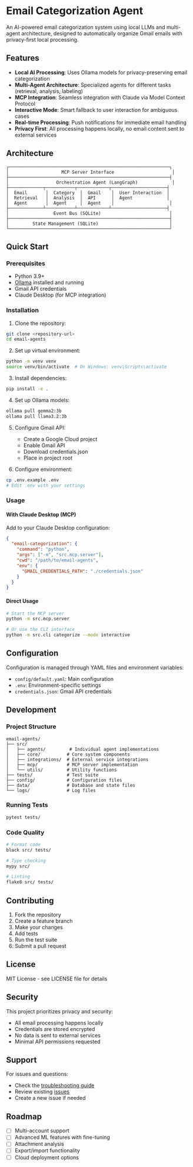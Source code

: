 # Email Categorization Agent

An AI-powered email categorization system using local LLMs and multi-agent architecture, designed to automatically organize Gmail emails with privacy-first local processing.

## Features

- **Local AI Processing**: Uses Ollama models for privacy-preserving email categorization
- **Multi-Agent Architecture**: Specialized agents for different tasks (retrieval, analysis, labeling)
- **MCP Integration**: Seamless integration with Claude via Model Context Protocol
- **Interactive Mode**: Smart fallback to user interaction for ambiguous cases
- **Real-time Processing**: Push notifications for immediate email handling
- **Privacy First**: All processing happens locally, no email content sent to external services

## Architecture

```
┌─────────────────────────────────────────────────────────────┐
│                    MCP Server Interface                      │
├─────────────────────────────────────────────────────────────┤
│                  Orchestration Agent (LangGraph)             │
├─────────────┬───────────┬────────────┬─────────────────────┤
│  Email       │  Category  │  Gmail    │  User Interaction  │
│  Retrieval   │  Analysis  │  API      │  Agent             │
│  Agent       │  Agent     │  Agent    │                     │
├─────────────┴───────────┴────────────┴─────────────────────┤
│                 Event Bus (SQLite)                          │
├─────────────────────────────────────────────────────────────┤
│         State Management (SQLite)                           │
└─────────────────────────────────────────────────────────────┘
```

## Quick Start

### Prerequisites

- Python 3.9+
- [Ollama](https://ollama.ai) installed and running
- Gmail API credentials
- Claude Desktop (for MCP integration)

### Installation

1. Clone the repository:
```bash
git clone <repository-url>
cd email-agents
```

2. Set up virtual environment:
```bash
python -m venv venv
source venv/bin/activate  # On Windows: venv\Scripts\activate
```

3. Install dependencies:
```bash
pip install -e .
```

4. Set up Ollama models:
```bash
ollama pull gemma2:3b
ollama pull llama3.2:3b
```

5. Configure Gmail API:
   - Create a Google Cloud project
   - Enable Gmail API
   - Download credentials.json
   - Place in project root

6. Configure environment:
```bash
cp .env.example .env
# Edit .env with your settings
```

### Usage

#### With Claude Desktop (MCP)

Add to your Claude Desktop configuration:

```json
{
  "email-categorization": {
    "command": "python",
    "args": ["-m", "src.mcp.server"],
    "cwd": "/path/to/email-agents",
    "env": {
      "GMAIL_CREDENTIALS_PATH": "./credentials.json"
    }
  }
}
```

#### Direct Usage

```bash
# Start the MCP server
python -m src.mcp.server

# Or use the CLI interface
python -m src.cli categorize --mode interactive
```

## Configuration

Configuration is managed through YAML files and environment variables:

- `config/default.yaml`: Main configuration
- `.env`: Environment-specific settings
- `credentials.json`: Gmail API credentials

## Development

### Project Structure

```
email-agents/
├── src/
│   ├── agents/         # Individual agent implementations
│   ├── core/          # Core system components
│   ├── integrations/  # External service integrations
│   ├── mcp/           # MCP server implementation
│   └── utils/         # Utility functions
├── tests/             # Test suite
├── config/            # Configuration files
├── data/              # Database and state files
└── logs/              # Log files
```

### Running Tests

```bash
pytest tests/
```

### Code Quality

```bash
# Format code
black src/ tests/

# Type checking
mypy src/

# Linting
flake8 src/ tests/
```

## Contributing

1. Fork the repository
2. Create a feature branch
3. Make your changes
4. Add tests
5. Run the test suite
6. Submit a pull request

## License

MIT License - see LICENSE file for details

## Security

This project prioritizes privacy and security:
- All email processing happens locally
- Credentials are stored encrypted
- No data is sent to external services
- Minimal API permissions requested

## Support

For issues and questions:
- Check the [troubleshooting guide](docs/troubleshooting.md)
- Review existing [issues](https://github.com/user/email-agents/issues)
- Create a new issue if needed

## Roadmap

- [ ] Multi-account support
- [ ] Advanced ML features with fine-tuning
- [ ] Attachment analysis
- [ ] Export/import functionality
- [ ] Cloud deployment options